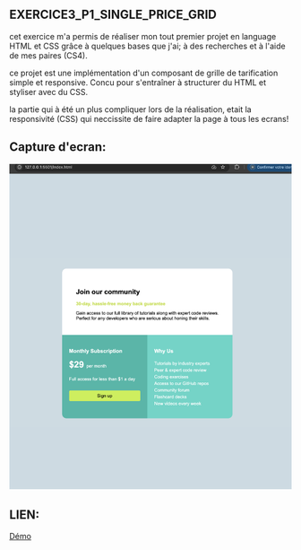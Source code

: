 ## EXERCICE3_P1_SINGLE_PRICE_GRID

cet exercice  m'a permis de réaliser mon tout premier projet en language HTML et CSS grâce à quelques bases que j'ai; à des recherches et à l'aide de mes paires (CS4).

 ce projet est une implémentation d'un composant de grille de tarification simple et responsive. Concu pour s'entraîner à structurer du HTML et styliser avec du CSS.

la partie qui à été un plus compliquer lors de la réalisation, etait la responsivité (CSS) qui neccissite de faire adapter la page à tous les ecrans!

## Capture d'ecran:

![APERCU](./image_grid.png)

## LIEN:

[Démo](https://asmah003.github.io/single-price-grid/)




